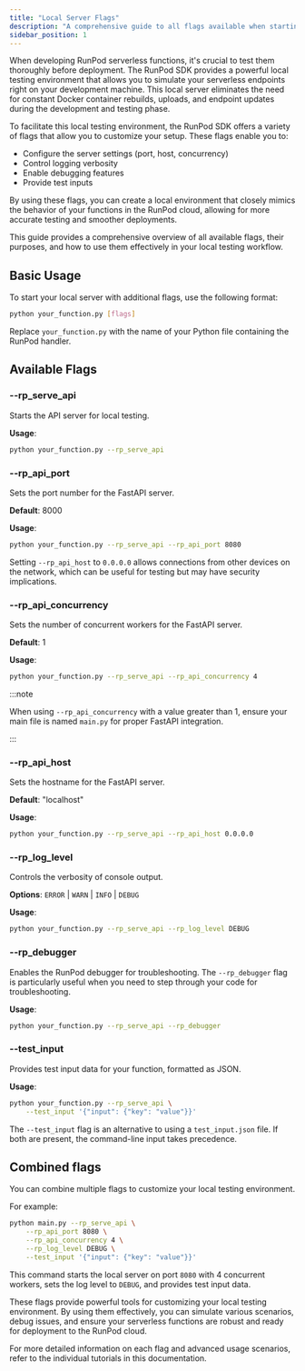 ```yaml
---
title: "Local Server Flags"
description: "A comprehensive guide to all flags available when starting your RunPod local server for endpoint testing"
sidebar_position: 1
---
```


When developing RunPod serverless functions, it's crucial to test them thoroughly before deployment. 
The RunPod SDK provides a powerful local testing environment that allows you to simulate your serverless endpoints right on your development machine.
This local server eliminates the need for constant Docker container rebuilds, uploads, and endpoint updates during the development and testing phase.

To facilitate this local testing environment, the RunPod SDK offers a variety of flags that allow you to customize your setup. 
These flags enable you to:

- Configure the server settings (port, host, concurrency)
- Control logging verbosity
- Enable debugging features
- Provide test inputs

By using these flags, you can create a local environment that closely mimics the behavior of your functions in the RunPod cloud, allowing for more accurate testing and smoother deployments.

This guide provides a comprehensive overview of all available flags, their purposes, and how to use them effectively in your local testing workflow.

## Basic Usage

To start your local server with additional flags, use the following format:

```bash
python your_function.py [flags]
```

Replace `your_function.py` with the name of your Python file containing the RunPod handler.

## Available Flags

### --rp_serve_api

Starts the API server for local testing.

**Usage**: 
```bash
python your_function.py --rp_serve_api
```

### --rp_api_port

Sets the port number for the FastAPI server.

**Default**: 8000

**Usage**: 
```bash
python your_function.py --rp_serve_api --rp_api_port 8080
```

Setting `--rp_api_host` to `0.0.0.0` allows connections from other devices on the network, which can be useful for testing but may have security implications.

### --rp_api_concurrency

Sets the number of concurrent workers for the FastAPI server.

**Default**: 1

**Usage**: 
```bash
python your_function.py --rp_serve_api --rp_api_concurrency 4
```
:::note

When using `--rp_api_concurrency` with a value greater than 1, ensure your main file is named `main.py` for proper FastAPI integration.

:::

### --rp_api_host

Sets the hostname for the FastAPI server.

**Default**: "localhost"

**Usage**: 
```bash
python your_function.py --rp_serve_api --rp_api_host 0.0.0.0
```

### --rp_log_level

Controls the verbosity of console output.

**Options**: `ERROR` | `WARN` | `INFO` | `DEBUG`

**Usage**: 
```bash
python your_function.py --rp_serve_api --rp_log_level DEBUG
```

### --rp_debugger

Enables the RunPod debugger for troubleshooting.
The `--rp_debugger` flag is particularly useful when you need to step through your code for troubleshooting.

**Usage**: 
```bash
python your_function.py --rp_serve_api --rp_debugger 
```


### --test_input

Provides test input data for your function, formatted as JSON.

**Usage**: 

```bash
python your_function.py --rp_serve_api \
    --test_input '{"input": {"key": "value"}}'
```

The `--test_input` flag is an alternative to using a `test_input.json` file. If both are present, the command-line input takes precedence.

## Combined flags

You can combine multiple flags to customize your local testing environment. 

For example:

```bash
python main.py --rp_serve_api \
    --rp_api_port 8080 \
    --rp_api_concurrency 4 \
    --rp_log_level DEBUG \
    --test_input '{"input": {"key": "value"}}'

```

This command starts the local server on port `8080` with 4 concurrent workers, sets the log level to `DEBUG`, and provides test input data.



These flags provide powerful tools for customizing your local testing environment. By using them effectively, you can simulate various scenarios, debug issues, and ensure your serverless functions are robust and ready for deployment to the RunPod cloud.

For more detailed information on each flag and advanced usage scenarios, refer to the individual tutorials in this documentation.
